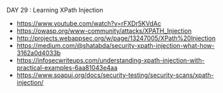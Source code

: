 DAY 29 : 
Learning XPath Injection
  - https://www.youtube.com/watch?v=rFXDr5KVdAc
  - https://owasp.org/www-community/attacks/XPATH_Injection
  - http://projects.webappsec.org/w/page/13247005/XPath%20Injection
  - https://medium.com/@shatabda/security-xpath-injection-what-how-3162a0d4033b
  - https://infosecwriteups.com/understanding-xpath-injection-with-practical-examples-6aa81043e4aa
  - https://www.soapui.org/docs/security-testing/security-scans/xpath-injection/
